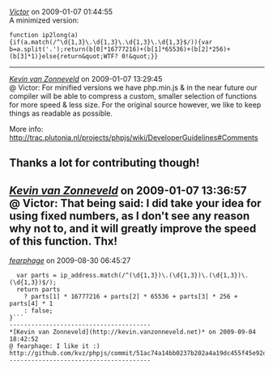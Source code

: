 *[Victor]()* on 2009-01-07 01:44:55  
A minimized version:

```
function ip2long(a){if(a.match(/^\d{1,3}\.\d{1,3}\.\d{1,3}\.\d{1,3}$/)){var b=a.split('.');return(b[0]*16777216)+(b[1]*65536)+(b[2]*256)+(b[3]*1)}else{return&quot;WTF? 0!&quot;}}
```
---------------------------------------
*[Kevin van Zonneveld](http://kevin.vanzonneveld.net)* on 2009-01-07 13:29:45  
@ Victor: For minified versions we have php.min.js &amp; in the near future our compiler will be able to compress a custom, smaller selection of functions for more speed &amp; less size. For the original source however, we like to keep things as readable as possible.

More info: http://trac.plutonia.nl/projects/phpjs/wiki/DeveloperGuidelines#Comments

Thanks a lot for contributing though!
---------------------------------------
*[Kevin van Zonneveld](http://kevin.vanzonneveld.net)* on 2009-01-07 13:36:57  
@ Victor: That being said: I did take your idea for using fixed numbers, as I don't see any reason why not to, and it will greatly improve the speed of this function. Thx!
---------------------------------------
*[fearphage](http:/my.opera.com/fearphage/)* on 2009-08-30 06:45:27  
```function ip2long(ip_address) {
  var parts = ip_address.match(/^(\d{1,3})\.(\d{1,3})\.(\d{1,3})\.(\d{1,3})$/);
  return parts
    ? parts[1] * 16777216 + parts[2] * 65536 + parts[3] * 256 + parts[4] * 1
    : false;
}```
---------------------------------------
*[Kevin van Zonneveld](http://kevin.vanzonneveld.net)* on 2009-09-04 18:42:52  
@ fearphage: I like it :)
http://github.com/kvz/phpjs/commit/51ac74a14bb0237b202a4a19dc455f45e92da1d5
---------------------------------------
